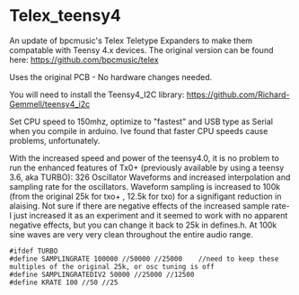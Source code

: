 # Telex_teensy4
An update of bpcmusic's Telex Teletype Expanders to make them compatable with Teensy 4.x devices.     The original version can be found here: https://github.com/bpcmusic/telex

Uses the original PCB - No hardware changes needed.

You will need to install the Teensy4_I2C library:   https://github.com/Richard-Gemmell/teensy4_i2c 


Set CPU speed to 150mhz, optimize to "fastest" and USB type as Serial when you compile in arduino.   Ive found that faster CPU speeds cause problems, unfortunately. 

With the increased speed and power of the teensy4.0, it is no problem to run the enhanced features of Tx0+ (previously available by using a teensy 3.6, aka TURBO): 326 Oscillator Waveforms and increased interpolation and sampling rate for the oscillators.   Waveform sampling is increased to 100k (from the original 25k for txo+ , 12.5k for txo) for a signifigant reduction in alaising. Not sure if there are negative effects of the increased sample rate- I just increased it as an experiment and it seemed to work with no apparent negative effects, but you can change it back to  25k in defines.h.  At 100k sine waves are very very clean throughout the entire audio range.

    #ifdef TURBO
    #define SAMPLINGRATE 100000 //50000 //25000    //need to keep these multiples of the original 25k, or osc tuning is off
    #define SAMPLINGRATEDIV2 50000 //25000 //12500
    #define KRATE 100 //50 //25
